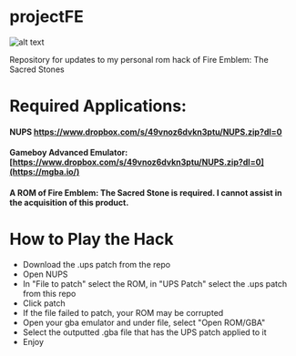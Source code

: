 # projectFE
![alt text](https://lh6.googleusercontent.com/CplklNpxDR4cVB0qio2Vh1ty_8F5GUUNk6-Wx8Euw9L8q-0HIqrcjreDgtDM26ejOIl11HIMjj9nIplurB9AcqWKEm64mWSALeJ4Q5kpJjhO9R6tnh3Wr6zh1EWwZcCA25gHX6ZOJJ1XsxpfKchbDl220worx3JasDMMzUugkxtazQJ0IH58C9Jo)

Repository for updates to my personal rom hack of Fire Emblem: The Sacred Stones

# Required Applications:
#### NUPS https://www.dropbox.com/s/49vnoz6dvkn3ptu/NUPS.zip?dl=0
#### Gameboy Advanced Emulator: [https://www.dropbox.com/s/49vnoz6dvkn3ptu/NUPS.zip?dl=0](https://mgba.io/)
#### A ROM of Fire Emblem: The Sacred Stone is required. I cannot assist in the acquisition of this product.

# How to Play the Hack
* Download the .ups patch from the repo
* Open NUPS
* In "File to patch" select the ROM, in "UPS Patch" select the .ups patch from this repo
* Click patch
* If the file failed to patch, your ROM may be corrupted
* Open your gba emulator and under file, select "Open ROM/GBA"
* Select the outputted .gba file that has the UPS patch applied to it
* Enjoy
